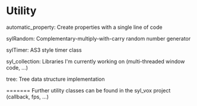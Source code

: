 Utility
=======

automatic_property: Create properties with a single line of code

sylRandom: Complementary-multiply-with-carry random number generator

sylTimer: AS3 style timer class

syl_collection: Libraries I'm currently working on (multi-threaded window code, ...)

tree: Tree data structure implementation

=======
Further utility classes can be found in the syl_vox project (callback, fps, ...)
